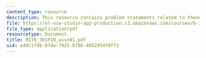 ```yaml
---
content_type: resource
description: This resource contains problem statements related to thevenin resistance.
file: https://ol-ocw-studio-app-production.s3.amazonaws.com/courses/6-301-solid-state-circuits-fall-2010/e48c1f9b07de7925b7864952954f0ff3_MIT6_301F10_assn01.pdf
file_type: application/pdf
resourcetype: Document
title: MIT6_301F10_assn01.pdf
uid: e48c1f9b-07de-7925-b786-4952954f0ff3
---
```

